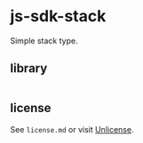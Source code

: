 # js-sdk-stack

Simple stack type.

## library

```ts
```

## license

See `license.md` or visit [Unlicense](http://unlicense.org).
